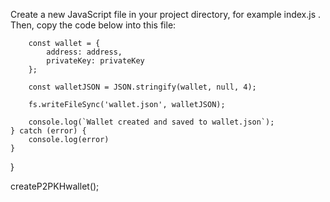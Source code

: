 Create a new JavaScript file in your project directory, for example index.js . Then, copy the code below into this file:

        const wallet = {
            address: address,
            privateKey: privateKey
        };

        const walletJSON = JSON.stringify(wallet, null, 4);

        fs.writeFileSync('wallet.json', walletJSON);

        console.log(`Wallet created and saved to wallet.json`);
    } catch (error) {
        console.log(error)
    }
}

createP2PKHwallet();
